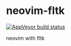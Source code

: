 # neovim-fltk
[![AppVeyor build status](https://ci.appveyor.com/api/projects/status/32r7s2skrgm9ubva?svg=true)](https://ci.appveyor.com/project/etorth/neovim-fltk/branch/master)

neovim with fltk
